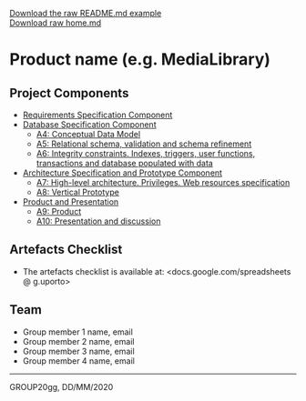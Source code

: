 [Download the raw README.md example](uploads/8cc4354515203dc5d6806712797c0cdf/readme.md)  
[Download raw home.md](uploads/4822ac647dcdfc6ac44d5a1aa8cf54f6/home.md)

# Product name (e.g. MediaLibrary)

## Project Components

* [Requirements Specification Component](er)
* [Database Specification Component](ebd)
  * [A4: Conceptual Data Model](a04)
  * [A5: Relational schema, validation and schema refinement](a05)
  * [A6: Integrity constraints. Indexes, triggers, user functions, transactions and database populated with data](a06)
* [Architecture Specification and Prototype Component](eap)
  * [A7: High-level architecture. Privileges. Web resources specification](a07)
  * [A8: Vertical Prototype](a08)
* [Product and Presentation](pa)
  * [A9: Product](a09)
  * [A10: Presentation and discussion](a10)

## Artefacts Checklist

* The artefacts checklist is available at: <docs.google.com/spreadsheets @ g.uporto>

## Team

* Group member 1 name, email
* Group member 2 name, email
* Group member 3 name, email
* Group member 4 name, email

***
GROUP20gg, DD/MM/2020
